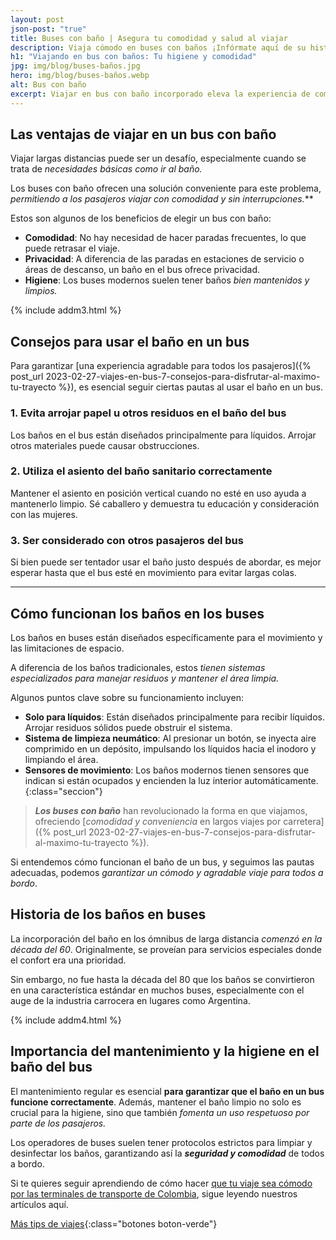 ```yaml
---
layout: post
json-post: "true"
title: Buses con baño | Asegura tu comodidad y salud al viajar
description: Viaja cómodo en buses con baños ¡Infórmate aquí de su historia, funcionamiento y consejos para su uso!
h1: "Viajando en bus con baños: Tu higiene y comodidad"
jpg: img/blog/buses-baños.jpg
hero: img/blog/buses-baños.webp
alt: Bus con baño
excerpt: Viajar en bus con baño incorporado eleva la experiencia de comodidad en los trayectos largos, garantizando un viaje sin interrupciones y con todas las facilidades a bordo. Aquí encontraras información sobre los buses con baño.
---
```

## Las ventajas de viajar en un bus con baño

Viajar largas distancias puede ser un desafío, especialmente cuando se trata de *necesidades básicas como ir al baño.*

Los buses con baño ofrecen una solución conveniente para este problema, **permitiendo a los pasajeros viajar con comodidad y sin interrupciones*.***

Estos son algunos de los beneficios de elegir un bus con baño:

* **Comodidad**: No hay necesidad de hacer paradas frecuentes, lo que puede retrasar el viaje.
* **Privacidad**: A diferencia de las paradas en estaciones de servicio o áreas de descanso, un baño en el bus ofrece privacidad.
* **Higiene**: Los buses modernos suelen tener baños *bien mantenidos y limpios.*

{% include addm3.html %}

## Consejos para usar el baño en un bus

Para garantizar [una experiencia agradable para todos los pasajeros]({% post_url 2023-02-27-viajes-en-bus-7-consejos-para-disfrutar-al-maximo-tu-trayecto %}), es esencial seguir ciertas pautas al usar el baño en un bus.

### 1. Evita arrojar papel u otros residuos en el baño del bus

Los baños en el bus están diseñados principalmente para líquidos. Arrojar otros materiales puede causar obstrucciones.

### 2. Utiliza el asiento del baño sanitario correctamente

Mantener el asiento en posición vertical cuando no esté en uso ayuda a mantenerlo limpio. Sé caballero y demuestra tu educación y consideración con las mujeres.

### 3. Ser considerado con otros pasajeros del bus

Si bien puede ser tentador usar el baño justo después de abordar, es mejor esperar hasta que el bus esté en movimiento para evitar largas colas.

----

## Cómo funcionan los baños en los buses

Los baños en buses están diseñados específicamente para el movimiento y las limitaciones de espacio.

A diferencia de los baños tradicionales, estos *tienen sistemas especializados para manejar residuos y mantener el área limpia.*

Algunos puntos clave sobre su funcionamiento incluyen:

* **Solo para líquidos**: Están diseñados principalmente para recibir líquidos. Arrojar residuos sólidos puede obstruir el sistema.
* **Sistema de limpieza neumático**: Al presionar un botón, se inyecta aire comprimido en un depósito, impulsando los líquidos hacia el inodoro y limpiando el área.
* **Sensores de movimiento**: Los baños modernos tienen sensores que indican si están ocupados y encienden la luz interior automáticamente.
{:class="seccion"}

> ***Los buses con baño*** han revolucionado la forma en que viajamos, ofreciendo [*comodidad y conveniencia* en largos viajes por carretera]({% post_url 2023-02-27-viajes-en-bus-7-consejos-para-disfrutar-al-maximo-tu-trayecto %}).

Si entendemos cómo funcionan el baño de un bus, y seguimos las pautas adecuadas, podemos *garantizar un cómodo y agradable viaje para todos a bordo*.

## Historia de los baños en buses

La incorporación del baño en los ómnibus de larga distancia *comenzó en la década del 60*. Originalmente, se proveían para servicios especiales donde el confort era una prioridad.

Sin embargo, no fue hasta la década del 80 que los baños se convirtieron en una característica estándar en muchos buses, especialmente con el auge de la industria carrocera en lugares como Argentina.

{% include addm4.html %}

## Importancia del mantenimiento y la higiene en el baño del bus

El mantenimiento regular es esencial **para garantizar que el baño en un bus funcione correctamente**. Además, mantener el baño limpio no solo es crucial para la higiene, sino que también *fomenta un uso respetuoso por parte de los pasajeros.*

Los operadores de buses suelen tener protocolos estrictos para limpiar y desinfectar los baños, garantizando así la ***seguridad y comodidad*** de todos a bordo.

Si te quieres seguir aprendiendo de cómo hacer [que tu viaje sea cómodo por las terminales de transporte de Colombia](/), sigue leyendo nuestros artículos aquí.

[Más tips de viajes]({{'img/blog'|relative_url}}){:class="botones boton-verde"}
